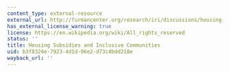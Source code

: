 ```yaml
---
content_type: external-resource
external_url: http://furmancenter.org/research/iri/discussions/housing-subsidies-inclusive-communities
has_external_license_warning: true
license: https://en.wikipedia.org/wiki/All_rights_reserved
status: ''
title: Housing Subsidies and Inclusive Communities
uid: b3f8324e-7923-4d1d-96e2-d73c4bdd218e
wayback_url: ''
---
```

